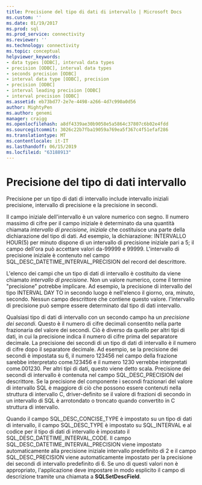 ```yaml
---
title: Precisione del tipo di dati di intervallo | Microsoft Docs
ms.custom: ''
ms.date: 01/19/2017
ms.prod: sql
ms.prod_service: connectivity
ms.reviewer: ''
ms.technology: connectivity
ms.topic: conceptual
helpviewer_keywords:
- data types [ODBC], interval data types
- precision [ODBC], interval data types
- seconds precision [ODBC]
- interval data type [ODBC], precision
- precision [ODBC]
- interval leading precision [ODBC]
- interval precision [ODBC]
ms.assetid: eb73bd77-2e7e-4498-a266-4d7c990a0d56
author: MightyPen
ms.author: genemi
manager: craigg
ms.openlocfilehash: a8df4339ae30b9058e5a5864c37807c6b02e4fdd
ms.sourcegitcommit: 3026c22b7fba19059a769ea5f367c4f51efaf286
ms.translationtype: MT
ms.contentlocale: it-IT
ms.lasthandoff: 06/15/2019
ms.locfileid: "63188913"
---
```

# <a name="interval-data-type-precision"></a>Precisione del tipo di dati intervallo
Precisione per un tipo di dati di intervallo include intervallo iniziali precisione, intervallo di precisione e la precisione in secondi.  
  
 Il campo iniziale dell'intervallo è un valore numerico con segno. Il numero massimo di cifre per il campo iniziale è determinato da una quantità chiamata *intervallo di precisione, iniziale* che costituisce una parte della dichiarazione del tipo di dati. Ad esempio, la dichiarazione: INTERVALLO HOUR(5) per minuto dispone di un intervallo di precisione iniziale pari a 5; il campo dell'ora può accettare valori da-99999 e 99999. L'intervallo di precisione iniziale è contenuto nel campo SQL_DESC_DATETIME_INTERVAL_PRECISION del record del descrittore.  
  
 L'elenco dei campi che un tipo di dati di intervallo è costituito da viene chiamato *intervallo di precisione*. Non un valore numerico, come il termine "precisione" potrebbe implicare. Ad esempio, la precisione di intervallo del tipo INTERVAL DAY TO in secondo luogo è nell'elenco il giorno, ora, minuto, secondo. Nessun campo descrittore che contiene questo valore. l'intervallo di precisione può sempre essere determinato dal tipo di dati intervallo.  
  
 Qualsiasi tipo di dati di intervallo con un secondo campo ha un *precisione dei secondi*. Questo è il numero di cifre decimali consentito nella parte frazionaria del valore dei secondi. Ciò è diverso da quello per altri tipi di dati, in cui la precisione indica il numero di cifre prima del separatore decimale. La precisione dei secondi di un tipo di dati di intervallo è il numero di cifre dopo il separatore decimale. Ad esempio, se la precisione dei secondi è impostata su 6, il numero 123456 nel campo della frazione sarebbe interpretato come.123456 e il numero 1230 verrebbe interpretati come.001230. Per altri tipi di dati, questo viene detto scala. Precisione dei secondi di intervallo è contenuta nel campo SQL_DESC_PRECISION del descrittore. Se la precisione del componente i secondi frazionari del valore di intervallo SQL è maggiore di ciò che possono essere contenuti nella struttura di intervallo C, driver-definito se il valore di frazioni di secondo in un intervallo di SQL è arrotondato o troncato quando convertito in C struttura di intervallo.  
  
 Quando il campo SQL_DESC_CONCISE_TYPE è impostato su un tipo di dati di intervallo, il campo SQL_DESC_TYPE è impostato su SQL_INTERVAL e al codice per il tipo di dati di intervallo è impostato il SQL_DESC_DATETIME_INTERVAL_CODE. Il campo SQL_DESC_DATETIME_INTERVAL_PRECISION viene impostato automaticamente alla precisione iniziale intervallo predefinito di 2 e il campo SQL_DESC_PRECISION viene automaticamente impostato per la precisione dei secondi di intervallo predefinito di 6. Se uno di questi valori non è appropriato, l'applicazione deve impostare in modo esplicito il campo di descrizione tramite una chiamata a **SQLSetDescField**.
